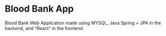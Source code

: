 # Blood Bank App


Blood Bank Web Application made using MYSQL, Java Spring + JPA in the backend, and ^React^ in the frontend
